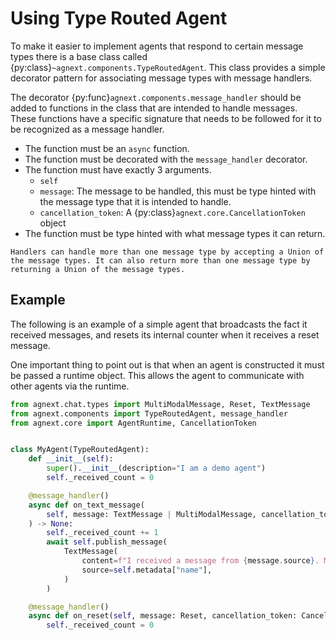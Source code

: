 # Using Type Routed Agent

To make it easier to implement agents that respond to certain message types there is a base class called {py:class}`~agnext.components.TypeRoutedAgent`. This class provides a simple decorator pattern for associating message types with message handlers.

The decorator {py:func}`agnext.components.message_handler` should be added to functions in the class that are intended to handle messages. These functions have a specific signature that needs to be followed for it to be recognized as a message handler.

- The function must be an `async` function.
- The function must be decorated with the `message_handler` decorator.
- The function must have exactly 3 arguments.
    - `self`
    - `message`: The message to be handled, this must be type hinted with the message type that it is intended to handle.
    - `cancellation_token`: A {py:class}`agnext.core.CancellationToken` object
- The function must be type hinted with what message types it can return.

```{tip}
Handlers can handle more than one message type by accepting a Union of the message types. It can also return more than one message type by returning a Union of the message types.
```

## Example

The following is an example of a simple agent that broadcasts the fact it received messages, and resets its internal counter when it receives a reset message.

One important thing to point out is that when an agent is constructed it must be passed a runtime object. This allows the agent to communicate with other agents via the runtime.

```python
from agnext.chat.types import MultiModalMessage, Reset, TextMessage
from agnext.components import TypeRoutedAgent, message_handler
from agnext.core import AgentRuntime, CancellationToken


class MyAgent(TypeRoutedAgent):
    def __init__(self):
        super().__init__(description="I am a demo agent")
        self._received_count = 0

    @message_handler()
    async def on_text_message(
        self, message: TextMessage | MultiModalMessage, cancellation_token: CancellationToken
    ) -> None:
        self._received_count += 1
        await self.publish_message(
            TextMessage(
                content=f"I received a message from {message.source}. Message received #{self._received_count}",
                source=self.metadata["name"],
            )
        )

    @message_handler()
    async def on_reset(self, message: Reset, cancellation_token: CancellationToken) -> None:
        self._received_count = 0
```
